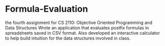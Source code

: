 # Formula-Evaluation
the fourth assignment for CS 2110: Objective Oriented Programming and Data Structures
Wrote an application that evaluates postfix formulas in spreadsheets saved in CSV format. Also developed an interactive calculator to help build intuition for the data structures involved in class. 
